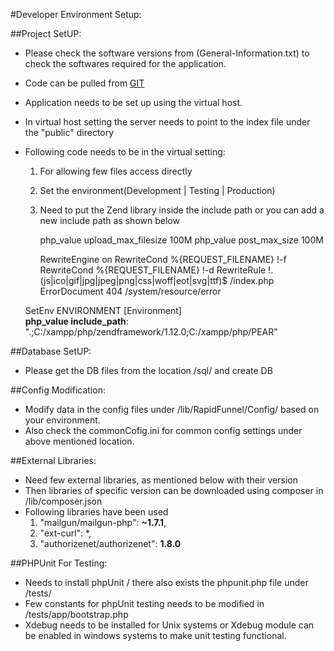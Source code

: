 #Developer Environment Setup:

##Project SetUP:
* Please check the software versions from (General-Information.txt) to check the softwares required for the application.
* Code can be pulled from [GIT](https://bitbucket.org/rapidfunnel/web-application)
* Application needs to be set up using the virtual host.
* In virtual host setting the server needs to point to the index file under the "public" directory
* Following code needs to be in the virtual setting:
	1. For allowing few files access directly
	2. Set the environment(Development | Testing | Production)
	3. Need to put the Zend library inside the include path or you can add a new include path as shown below

		php_value upload_max_filesize 100M
		php_value post_max_size 100M
	
		RewriteEngine on
		RewriteCond %{REQUEST_FILENAME} !-f
		RewriteCond %{REQUEST_FILENAME} !-d
		RewriteRule !\.(js|ico|gif|jpg|jpeg|png|css|woff|eot|svg|ttf)$ /index.php
		ErrorDocument 404 /system/resource/error

    SetEnv ENVIRONMENT [Environment]  
    **php_value include_path**: ".;C:/xampp/php/zendframework/1.12.0;C:/xampp/php/PEAR"


##Database SetUP:
* Please get the DB files from the location <ProjectDirectoryName>/sql/ and create DB


##Config Modification:
* Modify data in the config files under <ProjectDirectoryName>/lib/RapidFunnel/Config/ based on your environment.
* Also check the commonCofig.ini for common config settings under above mentioned location.


##External Libraries:
* Need few external libraries, as mentioned below with their version
* Then libraries of specific version can be downloaded using composer in <ProjectDirectoryName>/lib/composer.json
* Following libraries have been used
	1. "mailgun/mailgun-php": **~1.7.1**,
	2. "ext-curl": *,
	3. "authorizenet/authorizenet": **1.8.0**


##PHPUnit For Testing:
* Needs to install phpUnit / there also exists the phpunit.php file under <ProjectDirectoryName>/tests/
* Few constants for phpUnit testing needs to be modified in <ProjectDirectoryName>/tests/app/bootstrap.php
* Xdebug needs to be installed for Unix systems or Xdebug module can be enabled in windows systems to make unit testing functional.

